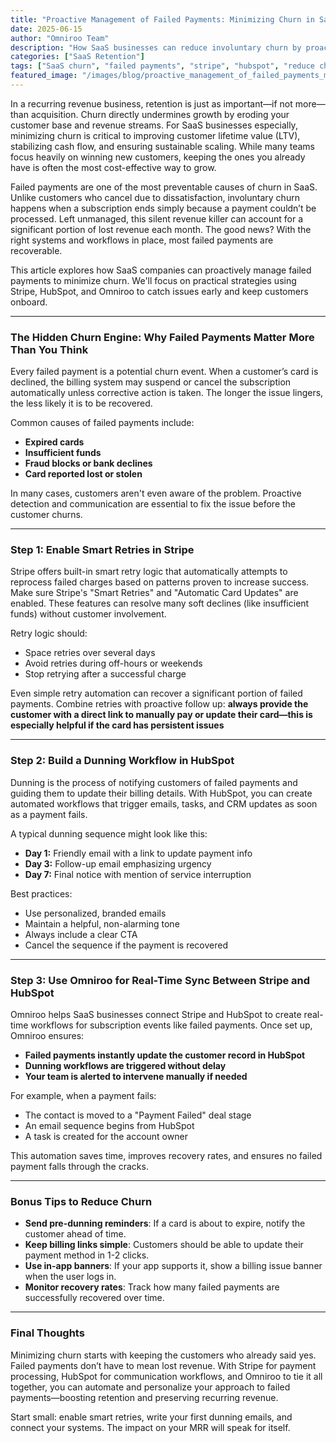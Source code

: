 ```yaml
---
title: "Proactive Management of Failed Payments: Minimizing Churn in SaaS"
date: 2025-06-15
author: "Omniroo Team"
description: "How SaaS businesses can reduce involuntary churn by proactively managing failed payments using Stripe, HubSpot, and Omniroo to automate recovery workflows and retain revenue.."
categories: ["SaaS Retention"]
tags: ["SaaS churn", "failed payments", "stripe", "hubspot", "reduce churn"]
featured_image: "/images/blog/proactive_management_of_failed_payments_minimizing_churn_in_saas.png"
---
```


In a recurring revenue business, retention is just as important—if not more—than acquisition. Churn directly undermines growth by eroding your customer base and revenue streams. For SaaS businesses especially, minimizing churn is critical to improving customer lifetime value (LTV), stabilizing cash flow, and ensuring sustainable scaling. While many teams focus heavily on winning new customers, keeping the ones you already have is often the most cost-effective way to grow.

Failed payments are one of the most preventable causes of churn in SaaS. Unlike customers who cancel due to dissatisfaction, involuntary churn happens when a subscription ends simply because a payment couldn’t be processed. Left unmanaged, this silent revenue killer can account for a significant portion of lost revenue each month. The good news? With the right systems and workflows in place, most failed payments are recoverable.

This article explores how SaaS companies can proactively manage failed payments to minimize churn. We'll focus on practical strategies using Stripe, HubSpot, and Omniroo to catch issues early and keep customers onboard.

---

### The Hidden Churn Engine: Why Failed Payments Matter More Than You Think

Every failed payment is a potential churn event. When a customer’s card is declined, the billing system may suspend or cancel the subscription automatically unless corrective action is taken. The longer the issue lingers, the less likely it is to be recovered.

Common causes of failed payments include:

* **Expired cards**
* **Insufficient funds**
* **Fraud blocks or bank declines**
* **Card reported lost or stolen**

In many cases, customers aren't even aware of the problem. Proactive detection and communication are essential to fix the issue before the customer churns.

---

### Step 1: Enable Smart Retries in Stripe

Stripe offers built-in smart retry logic that automatically attempts to reprocess failed charges based on patterns proven to increase success. Make sure Stripe's "Smart Retries" and "Automatic Card Updates" are enabled. These features can resolve many soft declines (like insufficient funds) without customer involvement.

Retry logic should:

* Space retries over several days
* Avoid retries during off-hours or weekends
* Stop retrying after a successful charge

Even simple retry automation can recover a significant portion of failed payments. Combine retries with proactive follow up: **always provide the customer with a direct link to manually pay or update their card—this is especially helpful if the card has persistent issues**

---

### Step 2: Build a Dunning Workflow in HubSpot

Dunning is the process of notifying customers of failed payments and guiding them to update their billing details. With HubSpot, you can create automated workflows that trigger emails, tasks, and CRM updates as soon as a payment fails.

A typical dunning sequence might look like this:

* **Day 1:** Friendly email with a link to update payment info
* **Day 3:** Follow-up email emphasizing urgency
* **Day 7:** Final notice with mention of service interruption

Best practices:

* Use personalized, branded emails
* Maintain a helpful, non-alarming tone
* Always include a clear CTA
* Cancel the sequence if the payment is recovered

---

### Step 3: Use Omniroo for Real-Time Sync Between Stripe and HubSpot

Omniroo helps SaaS businesses connect Stripe and HubSpot to create real-time workflows for subscription events like failed payments. Once set up, Omniroo ensures:

* **Failed payments instantly update the customer record in HubSpot**
* **Dunning workflows are triggered without delay**
* **Your team is alerted to intervene manually if needed**

For example, when a payment fails:

* The contact is moved to a "Payment Failed" deal stage
* An email sequence begins from HubSpot
* A task is created for the account owner

This automation saves time, improves recovery rates, and ensures no failed payment falls through the cracks.

---

### Bonus Tips to Reduce Churn

* **Send pre-dunning reminders**: If a card is about to expire, notify the customer ahead of time.
* **Keep billing links simple**: Customers should be able to update their payment method in 1-2 clicks.
* **Use in-app banners**: If your app supports it, show a billing issue banner when the user logs in.
* **Monitor recovery rates**: Track how many failed payments are successfully recovered over time.

---

### Final Thoughts

Minimizing churn starts with keeping the customers who already said yes. Failed payments don’t have to mean lost revenue. With Stripe for payment processing, HubSpot for communication workflows, and Omniroo to tie it all together, you can automate and personalize your approach to failed payments—boosting retention and preserving recurring revenue.

Start small: enable smart retries, write your first dunning emails, and connect your systems. The impact on your MRR will speak for itself.
